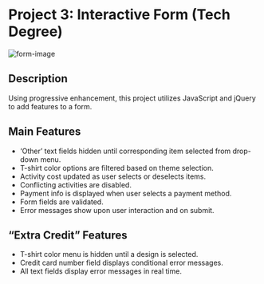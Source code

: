 # Project 3: Interactive Form (Tech Degree)

![form-image](https://sam.stickle.us/static/images/project_3_landscape_1.jpg)

## Description

Using progressive enhancement, this project utilizes JavaScript and jQuery to add features to a form.

## Main Features

- ‘Other’ text fields hidden until corresponding item selected from drop-down menu.
- T-shirt color options are filtered based on theme selection.
- Activity cost updated as user selects or deselects items.
- Conflicting activities are disabled.
- Payment info is displayed when user selects a payment method.
- Form fields are validated.
- Error messages show upon user interaction and on submit.

## “Extra Credit” Features

- T-shirt color menu is hidden until a design is selected.
- Credit card number field displays conditional error messages.
- All text fields display error messages in real time.
